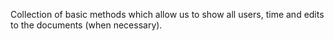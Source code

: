 Collection of basic methods which allow us to show all users, time and 
edits to the documents (when necessary). 